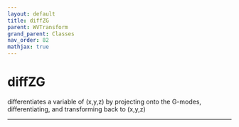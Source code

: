 ```yaml
---
layout: default
title: diffZG
parent: WVTransform
grand_parent: Classes
nav_order: 82
mathjax: true
---
```


#  diffZG

differentiates a variable of (x,y,z) by projecting onto the G-modes, differentiating, and transforming back to (x,y,z)


---

